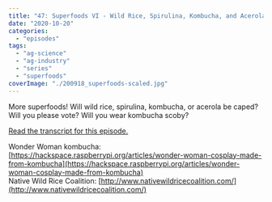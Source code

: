 ```yaml
---
title: "47: Superfoods VI - Wild Rice, Spirulina, Kombucha, and Acerola"
date: "2020-10-20"
categories: 
  - "episodes"
tags: 
  - "ag-science"
  - "ag-industry"
  - "series"
  - "superfoods"
coverImage: "./200918_superfoods-scaled.jpg"
---
```


More superfoods! Will wild rice, spirulina, kombucha, or acerola be caped? Will you please vote? Will you wear kombucha scoby?

[Read the transcript for this episode.](https://www.onetogrowonpod.com/47-superfoods-vi-wild-rice-spirulina-kombucha-and-acerola-transcript/)

Wonder Woman kombucha: [https://hackspace.raspberrypi.org/articles/wonder-woman-cosplay-made-from-kombucha](https://hackspace.raspberrypi.org/articles/wonder-woman-cosplay-made-from-kombucha)  
Native Wild Rice Coalition: [http://www.nativewildricecoalition.com/](http://www.nativewildricecoalition.com/)
